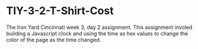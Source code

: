 # TIY-3-2-T-Shirt-Cost

The Iron Yard Cincinnati week 3, day 2 assignment.  This assignment involed building a Javascript clock and using the time as hex values to change the color of the page as the time changed.    